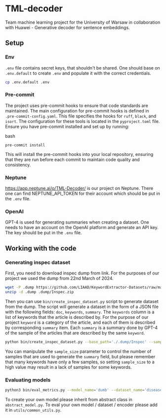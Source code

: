 # TML-decoder

Team machine learning project for the University of Warsaw in collaboration with Huawei - Generative decoder for sentence embeddings.

## Setup

### Env

`.env` file contains secret keys, that shouldn't be shared. One should base on `.env.default` to create `.env` and populate it with the correct credentials.

```bash
cp .env.default .env
```

### Pre-commit

The project uses pre-commit hooks to ensure that code standards are maintained. The main configuration for pre-commit hooks is defined in `.pre-commit-config.yaml`. This file specifies the hooks for `ruff`, `black`, and `isort`. The configuration for these tools is located in the `pyproject.toml` file. Ensure you have pre-commit installed and set up by running:

bash
```
pre-commit install
```
This will install the pre-commit hooks into your local repository, ensuring that they are run before each commit to maintain code quality and consistency.

### Neptune

https://app.neptune.ai/o/TML-Decoder/ is our project on Neptune. There one can find NEPTUNE_API_TOKEN for their account which should be put in the `.env` file.

### OpenAI

GPT-4 is used for generating summaries when creating a dataset. One needs to have an account on the OpenAI platform and generate an API key. The key should be put in the `.env` file.

## Working with the code

### Generating inspec dataset

First, you need to download inspec dump from link. For the purposes of our project we used the dump from 22nd March of 2024.

```bash
wget -P .dump https://github.com/LIAAD/KeywordExtractor-Datasets/raw/master/datasets/Inspec.zi
unzip -d .dump .dump/Inspec.zip
```

Then you can use `bin/create_inspec_dataset.py` script to generate dataset from the dump. The script will generate a dataset in the form of a JSON file with the following fields: `doc`, `keywords`, `summary`. The `keywords` column is a list of keywords that the article is described by. For the purpose of our project `keyword` is a category of the article, and each of them is described by corresponding `summary` item. Each `summary` is a summary done by GPT-4 of the sample of the articles that are described by the same `keyword`.

```bash
python bin/create_inspec_dataset.py --base_path='./.dump/Inspec' --sample_size=3 --seed=42
```

You can manipulate the `sample_size` parameter to control the number of samples that are used to generate the `summary` field, but please remember that many keywords have only a few samples, so setting `sample_size` to a high value may result in a lack of samples for some keywords.

### Evaluating models

```bash
python3 bin/eval_metrics.py --model_name='dumb' --dataset_name='diseases' --encoder_name='MiniLM'
```

To create your own model please inherit from abstract class in `abstract_model.py`.
To eval your own model / dataset / encoder please add it in `utils/common_utils.py`.
